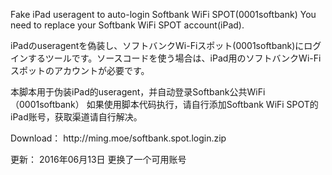 <p>Fake iPad useragent to auto-login Softbank WiFi SPOT(0001softbank) You need to replace your Softbank WiFi SPOT account(iPad).</p>

<p>iPadのuseragentを偽装し、ソフトバンクWi-Fiスポット(0001softbank)にログインするツールです。ソースコードを使う場合は、iPad用のソフトバンクWi-Fiスポットのアカウントが必要です。</p>

<p>本脚本用于伪装iPad的useragent，并自动登录Softbank公共WiFi（0001softbank） 如果使用脚本代码执行，请自行添加Softbank WiFi SPOT的iPad账号，获取渠道请自行解决。</p>

<p>Download： http://ming.moe/softbank.spot.login.zip</p>

<p>更新：
2016年06月13日 更换了一个可用账号</p>

